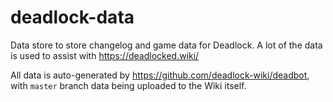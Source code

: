 # deadlock-data

Data store to store changelog and game data for Deadlock. A lot of the data is used to assist with https://deadlocked.wiki/

All data is auto-generated by https://github.com/deadlock-wiki/deadbot, with `master` branch data being uploaded to the Wiki itself.
